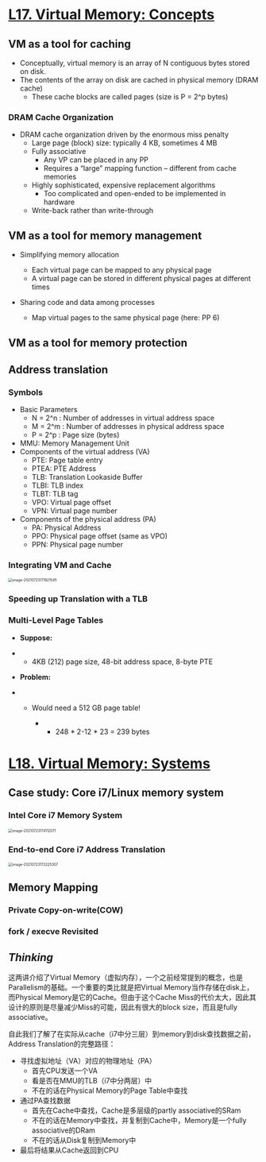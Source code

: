 # <u>L17. Virtual Memory: Concepts</u>

## VM as a tool for caching

- Conceptually, virtual memory is an array of N contiguous bytes stored on disk.
- The contents of the array on disk are cached in physical memory (DRAM cache)
	- These cache blocks are called pages (size is P = 2^p bytes)

### DRAM Cache Organization

- DRAM cache organization driven by the enormous miss penalty
	- Large page (block) size: typically 4 KB, sometimes 4 MB
	- Fully associative 
		- Any VP can be placed in any PP
		- Requires a “large” mapping function – different from cache memories
	- Highly sophisticated, expensive replacement algorithms
		- Too complicated and open-ended to be implemented in hardware
	- Write-back rather than write-through

## VM as a tool for memory management

- Simplifying memory allocation

	- Each virtual page can be mapped to any physical page
	- A virtual page can be stored in different physical pages at different times

- Sharing code and data among processes

	- Map virtual pages to the same physical page (here: PP 6)

## VM as a tool for memory protection

## Address translation

### Symbols

- Basic Parameters
	- N = 2^n : Number of addresses in virtual address space
	- M = 2^m : Number of addresses in physical address space
	- P = 2^p  : Page size (bytes)
- MMU: Memory Management Unit
- Components of the virtual address (VA)
	- PTE: Page table entry
	- PTEA: PTE Address
	- TLB: Translation Lookaside Buffer
	- TLBI: TLB index
	- TLBT: TLB tag
	- VPO: Virtual page offset 
	- VPN: Virtual page number 
- Components of the physical address (PA)
	- PA: Physical Address
	- PPO: Physical page offset (same as VPO)
	- PPN: Physical page number

### Integrating VM and Cache

<img src="/Users/tian/Library/Mobile Documents/com~apple~CloudDocs/Typora/15-213/U.assets/image-20210723171921545.png" alt="image-20210723171921545" style="zoom:50%;" />

### Speeding up Translation with a TLB

### Multi-Level Page Tables

- **Suppose:**

- - 4KB (212) page size, 48-bit address space, 8-byte PTE 

- **Problem:**

- - Would need a 512 GB page table!

	- - 248 * 2-12 * 23 = 239 bytes

# <u>L18. Virtual Memory: Systems</u>

## Case study: Core i7/Linux memory system

### Intel Core i7 Memory System

<img src="/Users/tian/Library/Mobile Documents/com~apple~CloudDocs/Typora/15-213/U.assets/image-20210723174112071.png" alt="image-20210723174112071" style="zoom:50%;" />

### End-to-end Core i7 Address Translation

<img src="/Users/tian/Library/Mobile Documents/com~apple~CloudDocs/Typora/15-213/U.assets/image-20210723172225307.png" alt="image-20210723172225307" style="zoom: 50%;" />



## Memory Mapping

### Private Copy-on-write(COW)

### fork / execve Revisited



## *Thinking*

这两讲介绍了Virtual Memory（虚拟内存），一个之前经常提到的概念，也是Parallelism的基础。一个重要的类比就是把Virtual Memory当作存储在disk上，而Physical Memory是它的Cache。但由于这个Cache Miss的代价太大，因此其设计的原则是尽量减少Miss的可能，因此有很大的block size，而且是fully associative。

自此我们了解了在实际从cache（i7中分三层）到memory到disk查找数据之前，Address Translation的完整路径：

- 寻找虚拟地址（VA）对应的物理地址（PA）
	- 首先CPU发送一个VA
	- 看是否在MMU的TLB（i7中分两层）中
	- 不在的话在Physical Memory的Page Table中查找
- 通过PA查找数据
	- 首先在Cache中查找，Cache是多层级的partly associative的SRam
	- 不在的话在Memory中查找，并复制到Cache中，Memory是一个fully associative的DRam
	- 不在的话从Disk复制到Memory中
- 最后将结果从Cache返回到CPU





